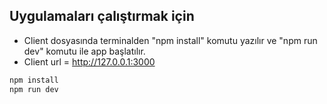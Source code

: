 ## Uygulamaları çalıştırmak için

- Client dosyasında terminalden "npm install" komutu yazılır ve "npm run dev" komutu ile app başlatılır.
- Client url = http://127.0.0.1:3000

```bash
npm install
npm run dev